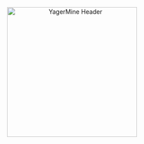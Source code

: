 <div align="center">
  <img alt="YagerMine Header" height="300px" src="https://i.imgur.com/rSIKnMk.png">
</div>

